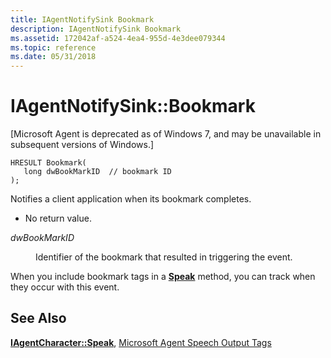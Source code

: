 ```yaml
---
title: IAgentNotifySink Bookmark
description: IAgentNotifySink Bookmark
ms.assetid: 172042af-a524-4ea4-955d-4e3dee079344
ms.topic: reference
ms.date: 05/31/2018
---
```


# IAgentNotifySink::Bookmark

\[Microsoft Agent is deprecated as of Windows 7, and may be unavailable in subsequent versions of Windows.\]

``` syntax
HRESULT Bookmark(
   long dwBookMarkID  // bookmark ID
);                          
```

Notifies a client application when its bookmark completes.

-   No return value.

<dl> <dt>

<span id="dwBookMarkID"></span><span id="dwbookmarkid"></span><span id="DWBOOKMARKID"></span>*dwBookMarkID*
</dt> <dd>

Identifier of the bookmark that resulted in triggering the event.

</dd> </dl>

When you include bookmark tags in a [**Speak**](speak-method.md) method, you can track when they occur with this event.

## See Also

[**IAgentCharacter::Speak**](iagentcharacter--speak.md), [Microsoft Agent Speech Output Tags](microsoft-agent-speech-output-tags.md)


 

 




